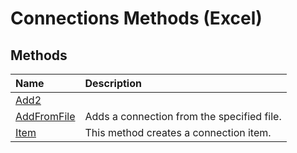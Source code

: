 
# Connections Methods (Excel)

## Methods



|**Name**|**Description**|
|:-----|:-----|
|[Add2](2dff072d-b250-e052-64d7-f75a4746a23f.md)||
|[AddFromFile](24b13d14-6e5e-ee76-d4a9-79441647a803.md)|Adds a connection from the specified file.|
|[Item](b3739d85-7677-0afe-b81a-1b9987cfb903.md)|This method creates a connection item.|
